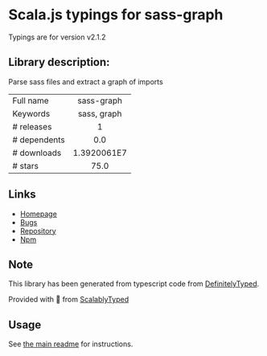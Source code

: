 
# Scala.js typings for sass-graph

Typings are for version v2.1.2

## Library description:
Parse sass files and extract a graph of imports

|                    |                 |
| ------------------ | :-------------: |
| Full name          | sass-graph |
| Keywords           | sass, graph |
| # releases         | 1 |
| # dependents       | 0.0 |
| # downloads        | 1.3920061E7 |
| # stars            | 75.0 |

## Links
- [Homepage](https://github.com/xzyfer/sass-graph#readme)
- [Bugs](https://github.com/xzyfer/sass-graph/issues)
- [Repository](https://github.com/xzyfer/sass-graph)
- [Npm](https://www.npmjs.com/package/sass-graph)
    


## Note
This library has been generated from typescript code from [DefinitelyTyped](https://definitelytyped.org).

Provided with :purple_heart: from [ScalablyTyped](https://github.com/oyvindberg/ScalablyTyped)

## Usage
See [the main readme](../../readme.md) for instructions.


